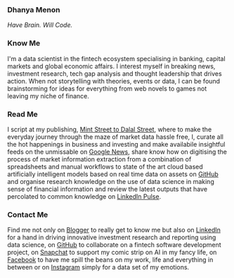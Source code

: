 ### Dhanya Menon

*Have Brain. Will Code.*

### Know Me

I'm a data scientist in the fintech ecosystem specialising in banking, capital markets and global economic affairs. I interest myself in breaking news, investment research, tech gap analysis and thought leadership that drives action. When not storytelling with theories, events or data, I can be found brainstorming for ideas for everything from web novels to games not leaving my niche of finance. 

### Read Me

I script at my publishing, [Mint Street to Dalal Street](https://sites.google.com/view/mintstreettodalalstreet), where to make the everyday journey through the maze of market data hassle free, I, curate all the hot happenings in business and investing and make availabile insightful feeds on the unmissable on [Google News](https://news.google.com/publications/CAAqBwgKML7MqQswsNfBAw?ceid=IN:en), share know how on digitising the process of market information extraction from a combination of spreadsheets and manual workflows to state of the art cloud based artificially intelligent models based on real time data on assets on [GitHub](https://signorinadhanyamenonmba.github.io/Mint-Street-to-Dalal-Street) and organise research knowledge on the use of data science in making sense of financial information and review the latest outputs that have percolated to common knowledge on [LinkedIn Pulse](https://www.linkedin.com/newsletters/mint-street-to-dalal-street-6985497676297490432/).

### Contact Me 

Find me not only on [Blogger](https://www.blogger.com/profile/10908435327590944385) to really get to know me but also on [LinkedIn](https://www.linkedin.com/in/sayidadhanyamenonmba) for a hand in driving innovative investment research and reporting using data science, on [GitHub](https://www.github.com/signorinadhanyamenonmba) to collaborate on a fintech software development project, on [Snapchat](https://www.snapchat.com/add/maamdhanyamenon) to support my comic strip on AI in my fancy life, on [Facebook](https://www.facebook.com/susridhanyamenonmba) to have me spill the beans on my work, life and everything in between or on [Instagram](https://www.instagram.com/srtadhanyamenonmba) simply for a data set of my emotions.
